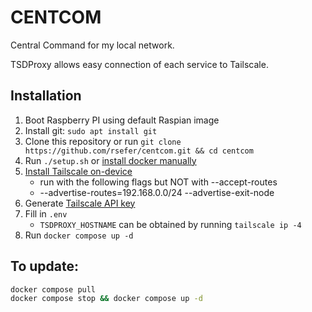 # CENTCOM

Central Command for my local network.

TSDProxy allows easy connection of each service to Tailscale.

## Installation
1. Boot Raspberry PI using default Raspian image
2. Install git: `sudo apt install git`
3. Clone this repository or run `git clone https://github.com/rsefer/centcom.git && cd centcom`
4. Run `./setup.sh` or [install docker manually](https://docs.docker.com/engine/install/raspberry-pi-os/)
5. [Install Tailscale on-device](https://login.tailscale.com/admin/machines/new-linux)
	- run with the following flags but NOT with --accept-routes
	- --advertise-routes=192.168.0.0/24 --advertise-exit-node
6. Generate [Tailscale API key](https://login.tailscale.com/admin/settings/keys)
7. Fill in `.env`
	- `TSDPROXY_HOSTNAME` can be obtained by running `tailscale ip -4`
8. Run `docker compose up -d`

## To update:
```sh
docker compose pull
docker compose stop && docker compose up -d
```
